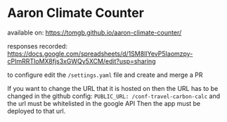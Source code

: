 # Aaron Climate Counter

available on:
https://tomgb.github.io/aaron-climate-counter/

responses recorded:
https://docs.google.com/spreadsheets/d/1SM8IlYevP5Iaomzpy-cPImRRTIoMX8fjs3xGWQy5XCM/edit?usp=sharing

to configure edit the
`/settings.yaml` file and create and merge a PR

If you want to change the URL that it is hosted on then the URL has to be changed in the github config:
`PUBLIC_URL: /conf-travel-carbon-calc`
and the url must be whitelisted in the google API
Then the app must be deployed to that url.
